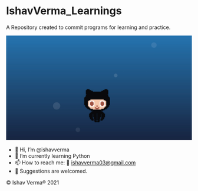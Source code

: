 # IshavVerma_Learnings
A Repository created to commit programs for learning and practice.

![picture](https://github.com/ishavverma/IshavVerma_Learnings/blob/main/octocat-short.gif)

- 👋 Hi, I’m @ishavverma
- 🌱 I’m currently learning Python
- 📫 How to reach me: 📧 ishavverma03@gmail.com
- 🤝 Suggestions are welcomed.





© Ishav Verma® 2021
